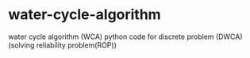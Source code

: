 # water-cycle-algorithm
water cycle algorithm (WCA) python code for discrete problem (DWCA) (solving reliability problem(ROP))
